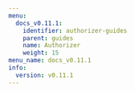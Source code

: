 ```yaml
---
menu:
  docs_v0.11.1:
    identifier: authorizer-guides
    parent: guides
    name: Authorizer
    weight: 15
menu_name: docs_v0.11.1
info:
  version: v0.11.1
---
```


